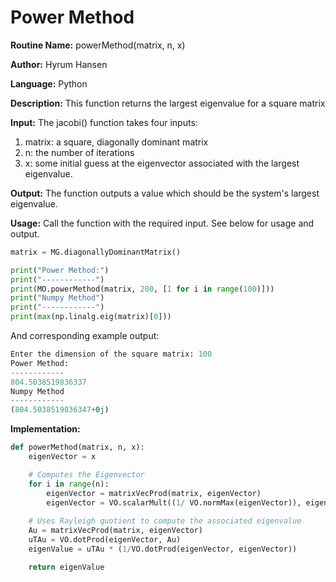 # Power Method

**Routine Name:** powerMethod(matrix, n, x)

**Author:** Hyrum Hansen

**Language:** Python

**Description:** This function returns the largest eigenvalue for a square matrix

**Input:** The jacobi() function takes four inputs:
1. matrix: a square, diagonally dominant matrix
2. n: the number of iterations
3. x: some initial guess at the eigenvector associated with the largest eigenvalue.

**Output:** The function outputs a value which should be the system's largest eigenvalue.

**Usage:** Call the function with the required input. See below for usage and output.

```python
matrix = MG.diagonallyDominantMatrix()

print("Power Method:")
print("------------")
print(MO.powerMethod(matrix, 200, [1 for i in range(100)]))
print("Numpy Method")
print("------------")
print(max(np.linalg.eig(matrix)[0]))
```

And corresponding example output:

```python
Enter the dimension of the square matrix: 100
Power Method:
------------ 
804.5038519836337
Numpy Method     
------------
(804.5038519836347+0j)
```

**Implementation:**

```python
def powerMethod(matrix, n, x):
    eigenVector = x

    # Computes the Eigenvector
    for i in range(n):
        eigenVector = matrixVecProd(matrix, eigenVector)
        eigenVector = VO.scalarMult((1/ VO.normMax(eigenVector)), eigenVector)
    
    # Uses Rayleigh quotient to compute the associated eigenvalue
    Au = matrixVecProd(matrix, eigenVector)
    uTAu = VO.dotProd(eigenVector, Au)
    eigenValue = uTAu * (1/VO.dotProd(eigenVector, eigenVector))

    return eigenValue
```


